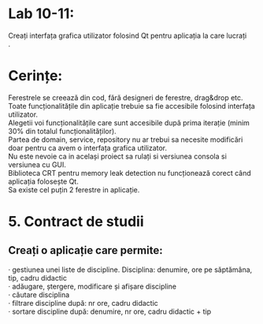 # Lab 10-11: 
 Creați interfața grafica utilizator folosind Qt pentru aplicația la care lucrați<br>.

# Cerințe:
Ferestrele se creează din cod, fără designeri de ferestre, drag&drop etc.<br>
Toate funcționalitățile din aplicație trebuie sa fie accesibile folosind interfața utilizator.<br> Alegetii voi 
funcționalitățile care sunt accesibile după prima iterație (minim 30% din totalul funcționalităților).<br>
Partea de domain, service, repository nu ar trebui sa necesite modificări doar pentru ca avem o 
interfața grafica utilizator.<br> Nu este nevoie ca in același proiect sa rulați si versiunea consola si 
versiunea cu GUI.<br>
Biblioteca CRT pentru memory leak detection nu funcționează corect când aplicația folosește Qt.<br>
Sa existe cel puțin 2 ferestre in aplicație.

#
# 5. Contract de studii
## Creați o aplicație care permite:
· gestiunea unei liste de discipline. Disciplina: denumire, ore pe săptămâna, tip, cadru 
didactic <br>
· adăugare, ștergere, modificare și afișare discipline <br>
· căutare disciplina <br>
· filtrare discipline după: nr ore, cadru didactic <br>
· sortare discipline după: denumire, nr ore, cadru didactic + tip <br>
